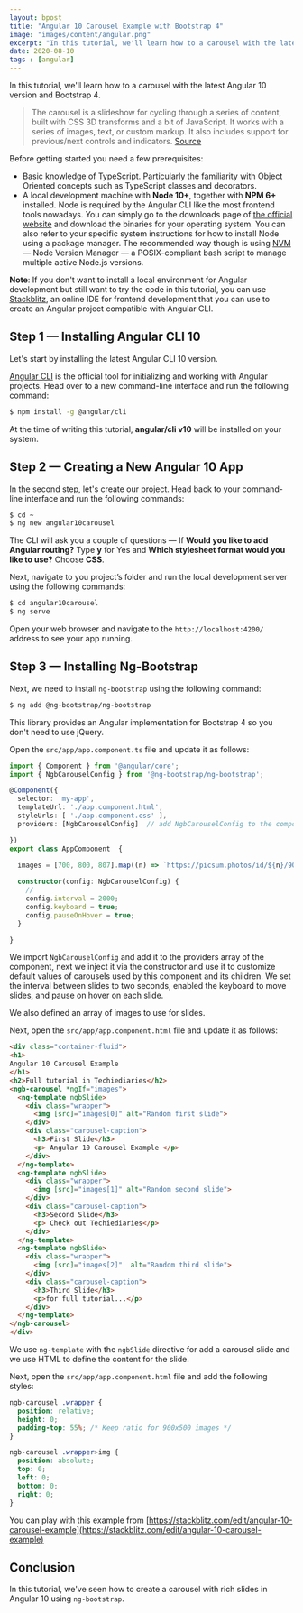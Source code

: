 ```yaml
---
layout: bpost
title: "Angular 10 Carousel Example with Bootstrap 4"
image: "images/content/angular.png"
excerpt: "In this tutorial, we'll learn how to a carousel with the latest Angular 10 version and Bootstrap 4"
date: 2020-08-10
tags : [angular]
---
```


In this tutorial, we'll learn how to a carousel with the latest Angular 10 version and Bootstrap 4.

> The carousel is a slideshow for cycling through a series of content, built with CSS 3D transforms and a bit of JavaScript. It works with a series of images, text, or custom markup. It also includes support for previous/next controls and indicators. [Source](https://getbootstrap.com/docs/4.4/components/carousel/)

Before getting started you need a few prerequisites:

-   Basic knowledge of TypeScript. Particularly the familiarity with Object Oriented concepts such as TypeScript classes and decorators.
-   A local development machine with  **Node 10+**, together with  **NPM 6+**  installed. Node is required by the Angular CLI like the most frontend tools nowadays. You can simply go to the downloads page of  [the official website](https://nodejs.org/en/download/)  and download the binaries for your operating system. You can also refer to your specific system instructions for how to install Node using a package manager. The recommended way though is using  [NVM](https://github.com/nvm-sh/nvm)  — Node Version Manager — a POSIX-compliant bash script to manage multiple active Node.js versions.

**Note**: If you don't want to install a local environment for Angular development but still want to try the code in this tutorial, you can use  [Stackblitz](https://stackblitz.com/), an online IDE for frontend development that you can use to create an Angular project compatible with Angular CLI.

## Step 1 — Installing Angular CLI 10

Let's start by installing the latest Angular CLI 10 version.

[Angular CLI](https://cli.angular.io/)  is the official tool for initializing and working with Angular projects. Head over to a new command-line interface and run the following command:

```bash
$ npm install -g @angular/cli
```

At the time of writing this tutorial,  **angular/cli v10**  will be installed on your system.

## Step 2 — Creating a New Angular 10 App

In the second step, let's create our project. Head back to your command-line interface and run the following commands:

```bash
$ cd ~
$ ng new angular10carousel
```

The CLI will ask you a couple of questions — If  **Would you like to add Angular routing?**  Type  **y**  for Yes and  **Which stylesheet format would you like to use?**  Choose  **CSS**.

Next, navigate to you project’s folder and run the local development server using the following commands:

```bash
$ cd angular10carousel
$ ng serve    
```

Open your web browser and navigate to the  `http://localhost:4200/`  address to see your app running.  


## Step 3 — Installing Ng-Bootstrap

Next, we need to install `ng-bootstrap` using the following command: 

```bash
$ ng add @ng-bootstrap/ng-bootstrap
```

This library provides an Angular implementation for Bootstrap 4 so you don't need to use jQuery.

Open the `src/app/app.component.ts` file and update it as follows:

```ts
import { Component } from '@angular/core';
import { NgbCarouselConfig } from '@ng-bootstrap/ng-bootstrap';

@Component({
  selector: 'my-app',
  templateUrl: './app.component.html',
  styleUrls: [ './app.component.css' ],
  providers: [NgbCarouselConfig]  // add NgbCarouselConfig to the component providers

})
export class AppComponent  {
  
  images = [700, 800, 807].map((n) => `https://picsum.photos/id/${n}/900/500`);

  constructor(config: NgbCarouselConfig) {
    // 
    config.interval = 2000;
    config.keyboard = true;
    config.pauseOnHover = true;
  }

}

```

We import `NgbCarouselConfig` and add it to the providers array of the component, next we inject it via the constructor and use it to customize default values of carousels used by this component and its children. We set the interval between slides to two seconds, enabled the keyboard to move slides, and pause on hover on each slide. 

We also defined an array of images to use for slides.

Next, open the `src/app/app.component.html` file and update it as follows:

```html
<div class="container-fluid">
<h1>
Angular 10 Carousel Example
</h1>
<h2>Full tutorial in Techiediaries</h2>
<ngb-carousel *ngIf="images">
  <ng-template ngbSlide>
    <div class="wrapper">
      <img [src]="images[0]" alt="Random first slide">
    </div>
    <div class="carousel-caption">
      <h3>First Slide</h3>
      <p> Angular 10 Carousel Example </p>
    </div>
  </ng-template>
  <ng-template ngbSlide>
    <div class="wrapper">
      <img [src]="images[1]" alt="Random second slide">
    </div>
    <div class="carousel-caption">
      <h3>Second Slide</h3>
      <p> Check out Techiediaries</p>
    </div>
  </ng-template>
  <ng-template ngbSlide>
    <div class="wrapper">
      <img [src]="images[2]"  alt="Random third slide">
    </div>
    <div class="carousel-caption">
      <h3>Third Slide</h3>
      <p>for full tutorial...</p>
    </div>
  </ng-template>
</ngb-carousel>
</div>
```

We use `ng-template` with the `ngbSlide` directive for add a carousel slide and we use HTML to define the content for the slide.

Next, open the `src/app/app.component.html` file and add the following styles:

```css
ngb-carousel .wrapper {
  position: relative;
  height: 0;
  padding-top: 55%; /* Keep ratio for 900x500 images */
}

ngb-carousel .wrapper>img {
  position: absolute;
  top: 0;
  left: 0;
  bottom: 0;
  right: 0;
}
```

You can play with this example from [https://stackblitz.com/edit/angular-10-carousel-example](https://stackblitz.com/edit/angular-10-carousel-example)



## Conclusion

In this tutorial, we've seen how to create a carousel with rich slides in Angular 10 using `ng-bootstrap`. 